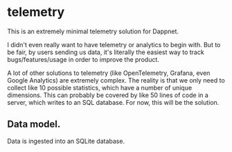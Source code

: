 telemetry
=========

This is an extremely minimal telemetry solution for Dappnet.

I didn't even really want to have telemetry or analytics to begin with. But to be fair, by users sending us data, it's literally the easiest way to track bugs/features/usage in order to improve the product.

A lot of other solutions to telemetry (like OpenTelemetry, Grafana, even Google Analytics) are extremely complex. The reality is that we only need to collect like 10 possible statistics, which have a number of unique dimensions. This can probably be covered by like 50 lines of code in a server, which writes to an SQL database. For now, this will be the solution.

## Data model.

Data is ingested into an SQLite database.

